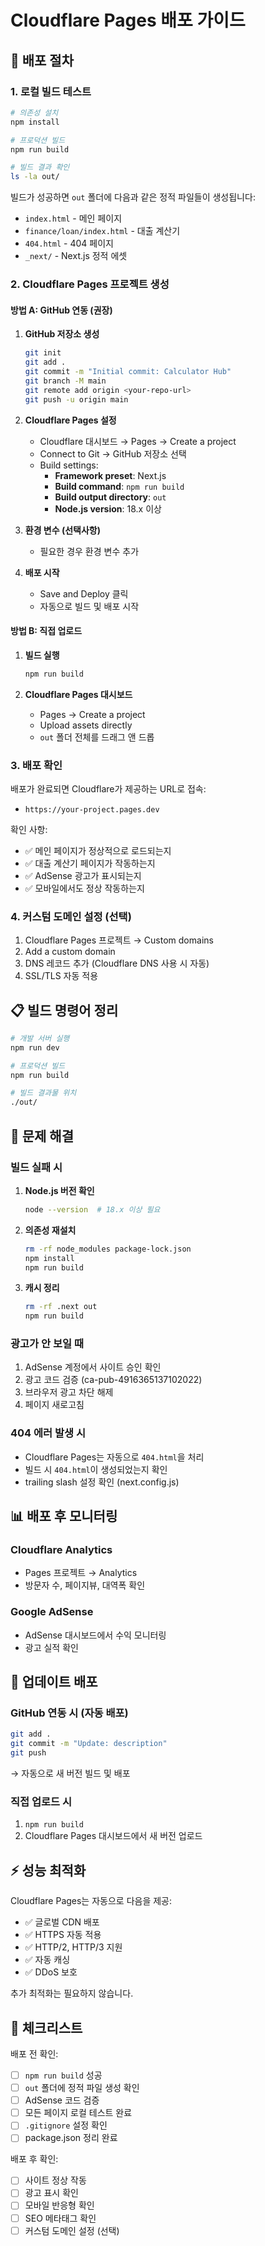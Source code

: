 # Cloudflare Pages 배포 가이드

## 🚀 배포 절차

### 1. 로컬 빌드 테스트

```bash
# 의존성 설치
npm install

# 프로덕션 빌드
npm run build

# 빌드 결과 확인
ls -la out/
```

빌드가 성공하면 `out` 폴더에 다음과 같은 정적 파일들이 생성됩니다:
- `index.html` - 메인 페이지
- `finance/loan/index.html` - 대출 계산기
- `404.html` - 404 페이지
- `_next/` - Next.js 정적 에셋

### 2. Cloudflare Pages 프로젝트 생성

#### 방법 A: GitHub 연동 (권장)

1. **GitHub 저장소 생성**
   ```bash
   git init
   git add .
   git commit -m "Initial commit: Calculator Hub"
   git branch -M main
   git remote add origin <your-repo-url>
   git push -u origin main
   ```

2. **Cloudflare Pages 설정**
   - Cloudflare 대시보드 → Pages → Create a project
   - Connect to Git → GitHub 저장소 선택
   - Build settings:
     - **Framework preset**: Next.js
     - **Build command**: `npm run build`
     - **Build output directory**: `out`
     - **Node.js version**: 18.x 이상

3. **환경 변수 (선택사항)**
   - 필요한 경우 환경 변수 추가

4. **배포 시작**
   - Save and Deploy 클릭
   - 자동으로 빌드 및 배포 시작

#### 방법 B: 직접 업로드

1. **빌드 실행**
   ```bash
   npm run build
   ```

2. **Cloudflare Pages 대시보드**
   - Pages → Create a project
   - Upload assets directly
   - `out` 폴더 전체를 드래그 앤 드롭

### 3. 배포 확인

배포가 완료되면 Cloudflare가 제공하는 URL로 접속:
- `https://your-project.pages.dev`

확인 사항:
- ✅ 메인 페이지가 정상적으로 로드되는지
- ✅ 대출 계산기 페이지가 작동하는지
- ✅ AdSense 광고가 표시되는지
- ✅ 모바일에서도 정상 작동하는지

### 4. 커스텀 도메인 설정 (선택)

1. Cloudflare Pages 프로젝트 → Custom domains
2. Add a custom domain
3. DNS 레코드 추가 (Cloudflare DNS 사용 시 자동)
4. SSL/TLS 자동 적용

## 📋 빌드 명령어 정리

```bash
# 개발 서버 실행
npm run dev

# 프로덕션 빌드
npm run build

# 빌드 결과물 위치
./out/
```

## 🔧 문제 해결

### 빌드 실패 시

1. **Node.js 버전 확인**
   ```bash
   node --version  # 18.x 이상 필요
   ```

2. **의존성 재설치**
   ```bash
   rm -rf node_modules package-lock.json
   npm install
   npm run build
   ```

3. **캐시 정리**
   ```bash
   rm -rf .next out
   npm run build
   ```

### 광고가 안 보일 때

1. AdSense 계정에서 사이트 승인 확인
2. 광고 코드 검증 (ca-pub-4916365137102022)
3. 브라우저 광고 차단 해제
4. 페이지 새로고침

### 404 에러 발생 시

- Cloudflare Pages는 자동으로 `404.html`을 처리
- 빌드 시 `404.html`이 생성되었는지 확인
- trailing slash 설정 확인 (next.config.js)

## 📊 배포 후 모니터링

### Cloudflare Analytics
- Pages 프로젝트 → Analytics
- 방문자 수, 페이지뷰, 대역폭 확인

### Google AdSense
- AdSense 대시보드에서 수익 모니터링
- 광고 실적 확인

## 🔄 업데이트 배포

### GitHub 연동 시 (자동 배포)
```bash
git add .
git commit -m "Update: description"
git push
```
→ 자동으로 새 버전 빌드 및 배포

### 직접 업로드 시
1. `npm run build`
2. Cloudflare Pages 대시보드에서 새 버전 업로드

## ⚡ 성능 최적화

Cloudflare Pages는 자동으로 다음을 제공:
- ✅ 글로벌 CDN 배포
- ✅ HTTPS 자동 적용
- ✅ HTTP/2, HTTP/3 지원
- ✅ 자동 캐싱
- ✅ DDoS 보호

추가 최적화는 필요하지 않습니다.

## 📝 체크리스트

배포 전 확인:
- [ ] `npm run build` 성공
- [ ] `out` 폴더에 정적 파일 생성 확인
- [ ] AdSense 코드 검증
- [ ] 모든 페이지 로컬 테스트 완료
- [ ] `.gitignore` 설정 확인
- [ ] package.json 정리 완료

배포 후 확인:
- [ ] 사이트 정상 작동
- [ ] 광고 표시 확인
- [ ] 모바일 반응형 확인
- [ ] SEO 메타태그 확인
- [ ] 커스텀 도메인 설정 (선택)

